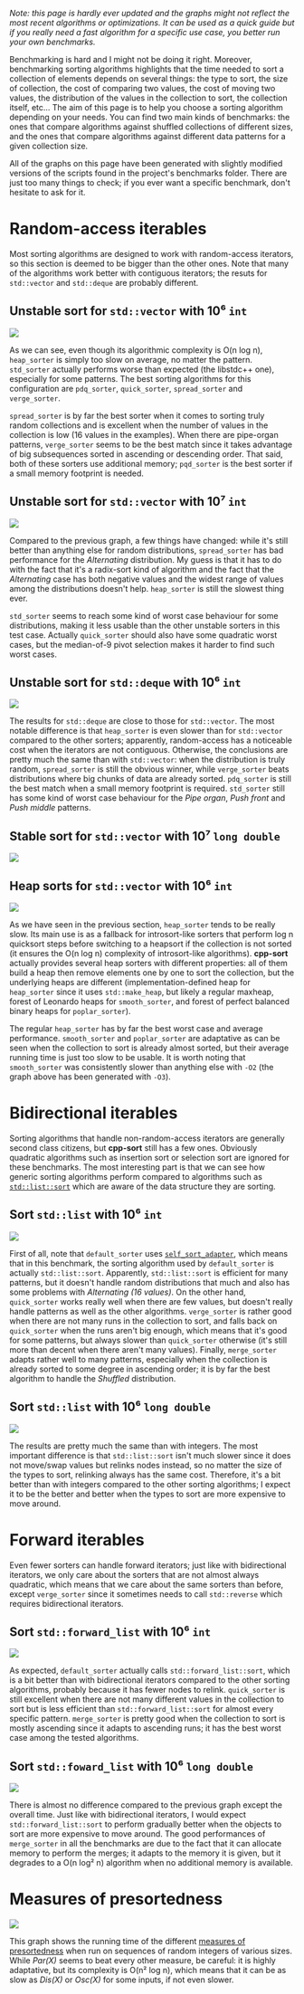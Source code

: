 *Note: this page is hardly ever updated and the graphs might not reflect the most recent algorithms or optimizations. It can be used as a quick guide but if you really need a fast algorithm for a specific use case, you better run your own benchmarks.*

Benchmarking is hard and I might not be doing it right. Moreover, benchmarking sorting algorithms highlights that the time needed to sort a collection of elements depends on several things: the type to sort, the size of collection, the cost of comparing two values, the cost of moving two values, the distribution of the values in the collection to sort, the collection itself, etc... The aim of this page is to help you choose a sorting algorithm depending on your needs. You can find two main kinds of benchmarks: the ones that compare algorithms against shuffled collections of different sizes, and the ones that compare algorithms against different data patterns for a given collection size.

All of the graphs on this page have been generated with slightly modified versions of the scripts found in the project's benchmarks folder. There are just too many things to check; if you ever want a specific benchmark, don't hesitate to ask for it.

# Random-access iterables

Most sorting algorithms are designed to work with random-access iterators, so this section is deemed to be bigger than the other ones. Note that many of the algorithms work better with contiguous iterators; the resuts for `std::vector` and `std::deque` are probably different.

## Unstable sort for `std::vector` with 10⁶ `int`

![](http://i.imgur.com/RcREbKQ.png)

As we can see, even though its algorithmic complexity is O(n log n), `heap_sorter` is simply too slow on average, no matter the pattern. `std_sorter` actually performs worse than expected (the libstdc++ one), especially for some patterns. The best sorting algorithms for this configuration are `pdq_sorter`, `quick_sorter`, `spread_sorter` and `verge_sorter`.

`spread_sorter` is by far the best sorter when it comes to sorting truly random collections and is excellent when the number of values in the collection is low (16 values in the examples). When there are pipe-organ patterns, `verge_sorter` seems to be the best match since it takes advantage of big subsequences sorted in ascending or descending order. That said, both of these sorters use additional memory; `pqd_sorter` is the best sorter if a small memory footprint is needed.

## Unstable sort for `std::vector` with 10⁷ `int`

![](http://i.imgur.com/HNMO7zb.png)

Compared to the previous graph, a few things have changed: while it's still better than anything else for random distributions, `spread_sorter` has bad performance for the *Alternating* distribution. My guess is that it has to do with the fact that it's a radix-sort kind of algorithm and the fact that the *Alternating* case has both negative values and the widest range of values among the distributions doesn't help. `heap_sorter` is still the slowest thing ever.

`std_sorter` seems to reach some kind of worst case behaviour for some distributions, making it less usable than the other unstable sorters in this test case. Actually `quick_sorter` should also have some quadratic worst cases, but the median-of-9 pivot selection makes it harder to find such worst cases.

## Unstable sort for `std::deque` with 10⁶ `int`

![](http://i.imgur.com/0qU9cH7.png)

The results for `std::deque` are close to those for `std::vector`. The most notable difference is that `heap_sorter` is even slower than for `std::vector` compared to the other sorters; apparently, random-access has a noticeable cost when the iterators are not contiguous. Otherwise, the conclusions are pretty much the same than with `std::vector`: when the distribution is truly random, `spread_sorter` is still the obvious winner, while `verge_sorter` beats distributions where big chunks of data are already sorted. `pdq_sorter` is still the best match when a small memory footprint is required. `std_sorter` still has some kind of worst case behaviour for the *Pipe organ*, *Push front* and *Push middle* patterns.

## Stable sort for `std::vector` with 10⁷ `long double`

![](https://i.imgur.com/iQNaaAR.png)

## Heap sorts for `std::vector` with 10⁶ `int`

![](https://i.imgur.com/JxKhs5c.png)

As we have seen in the previous section, `heap_sorter` tends to be really slow. Its main use is as a fallback for introsort-like sorters that perform log n quicksort steps before switching to a heapsort if the collection is not sorted (it ensures the O(n log n) complexity of introsort-like algorithms). **cpp-sort** actually provides several heap sorters with different properties: all of them build a heap then remove elements one by one to sort the collection, but the underlying heaps are different (implementation-defined heap for `heap_sorter` since it uses `std::make_heap`, but likely a regular maxheap, forest of Leonardo heaps for `smooth_sorter`, and forest of perfect balanced binary heaps for `poplar_sorter`).

The regular `heap_sorter` has by far the best worst case and average performance. `smooth_sorter` and `poplar_sorter` are adaptative as can be seen when the collection to sort is already almost sorted, but their average running time is just too slow to be usable. It is worth noting that `smooth_sorter` was consistently slower than anything else with `-O2` (the graph above has been generated with `-O3`).

# Bidirectional iterables

Sorting algorithms that handle non-random-access iterators are generally second class citizens, but **cpp-sort** still has a few ones. Obviously quadratic algorithms such as insertion sort or selection sort are ignored for these benchmarks. The most interesting part is that we can see how generic sorting algorithms perform compared to algorithms such as [`std::list::sort`](http://en.cppreference.com/w/cpp/container/list/sort) which are aware of the data structure they are sorting.

## Sort `std::list` with 10⁶ `int`

![](http://i.imgur.com/pNfEsC1.png)

First of all, note that `default_sorter` uses [`self_sort_adapter`](https://github.com/Morwenn/cpp-sort/wiki/Sorter-adapters#self_sort_adapter), which means that in this benchmark, the sorting algorithm used by `default_sorter` is actually `std::list::sort`. Apparently, `std::list::sort` is efficient for many patterns, but it doesn't handle random distributions that much and also has some problems with *Alternating (16 values)*. On the other hand, `quick_sorter` works really well when there are few values, but doesn't really handle patterns as well as the other algorithms. `verge_sorter` is rather good when there are not many runs in the collection to sort, and falls back on `quick_sorter` when the runs aren't big enough, which means that it's good for some patterns, but always slower than `quick_sorter` otherwise (it's still more than decent when there aren't many values). Finally, `merge_sorter` adapts rather well to many patterns, especially when the collection is already sorted to some degree in ascending order; it is by far the best algorithm to handle the *Shuffled* distribution.

## Sort `std::list` with 10⁶ `long double`

![](http://i.imgur.com/FSoNXH2.png)

The results are pretty much the same than with integers. The most important difference is that `std::list::sort` isn't much slower since it does not move/swap values but relinks nodes instead, so no matter the size of the types to sort, relinking always has the same cost. Therefore, it's a bit better than with integers compared to the other sorting algorithms; I expect it to be the better and better when the types to sort are more expensive to move around.

# Forward iterables

Even fewer sorters can handle forward iterators; just like with bidirectional iterators, we only care about the sorters that are not almost always quadratic, which means that we care about the same sorters than before, except `verge_sorter` since it sometimes needs to call `std::reverse` which requires bidirectional iterators.

## Sort `std::forward_list` with 10⁶ `int`

![](http://i.imgur.com/HsiE2e7.png)

As expected, `default_sorter` actually calls `std::forward_list::sort`, which is a bit better than with bidirectional iterators compared to the other sorting algorithms, probably because it has fewer nodes to relink. `quick_sorter` is still excellent when there are not many different values in the collection to sort but is less efficient than `std::forward_list::sort` for almost every specific pattern. `merge_sorter` is pretty good when the collection to sort is mostly ascending since it adapts to ascending runs; it has the best worst case among the tested algorithms.

## Sort `std::foward_list` with 10⁶ `long double`

![](http://i.imgur.com/CKg7Ip5.png)

There is almost no difference compared to the previous graph except the overall time. Just like with bidirectional iterators, I would expect `std::forward_list::sort` to perform gradually better when the objects to sort are more expensive to move around. The good performances of `merge_sorter` in all the benchmarks are due to the fact that it can allocate memory to perform the merges; it adapts to the memory it is given, but it degrades to a O(n log² n) algorithm when no additional memory is available.

# Measures of presortedness

![](https://i.imgur.com/pe6YvuH.png)

This graph shows the running time of the different [measures of presortedness](https://github.com/Morwenn/cpp-sort/wiki/Measures-of-presortedness) when run on sequences of random integers of various sizes. While *Par(X)* seems to beat every other measure, be careful: it is highly adaptative, but its complexity is O(n² log n), which means that it can be as slow as *Dis(X)* or *Osc(X)* for some inputs, if not even slower.



